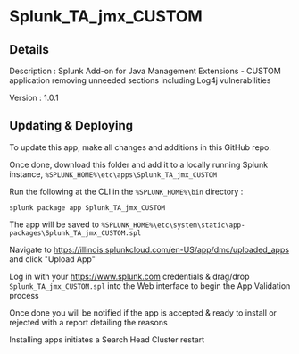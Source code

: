 # Splunk_TA_jmx_CUSTOM
## Details
Description : Splunk Add-on for Java Management Extensions - CUSTOM application removing unneeded sections including Log4j vulnerabilities

Version : 1.0.1

## Updating & Deploying
To update this app, make all changes and additions in this GitHub repo.

Once done, download this folder and add it to a locally running Splunk instance, `%SPLUNK_HOME%\etc\apps\Splunk_TA_jmx_CUSTOM`

Run the following at the CLI in the `%SPLUNK_HOME%\bin` directory :
```
splunk package app Splunk_TA_jmx_CUSTOM
```  
The app will be saved to `%SPLUNK_HOME%\etc\system\static\app-packages\Splunk_TA_jmx_CUSTOM.spl`

Navigate to https://illinois.splunkcloud.com/en-US/app/dmc/uploaded_apps and click "Upload App"
    
Log in with your https://www.splunk.com credentials & drag/drop `Splunk_TA_jmx_CUSTOM.spl` into the Web interface to begin the App Validation process

Once done you will be notified if the app is accepted & ready to install or rejected with a report detailing the reasons

Installing apps initiates a Search Head Cluster restart
